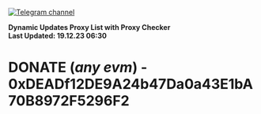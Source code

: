 [![Telegram channel](https://img.shields.io/endpoint?url=https://runkit.io/damiankrawczyk/telegram-badge/branches/master?url=https://t.me/n4z4v0d)](https://t.me/n4z4v0d) 

**Dynamic Updates Proxy List with Proxy Checker**  
**Last Updated: 19.12.23 06:30**

# DONATE (_any evm_) - 0xDEADf12DE9A24b47Da0a43E1bA70B8972F5296F2
